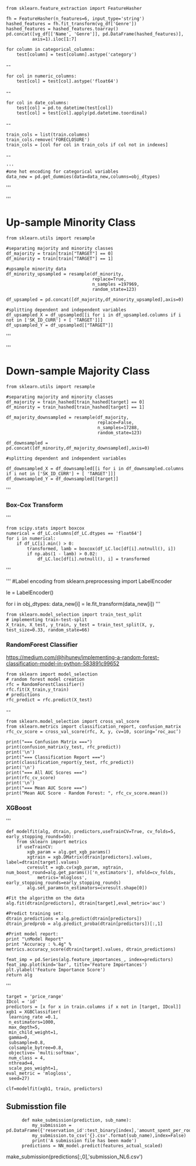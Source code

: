     from sklearn.feature_extraction import FeatureHasher

    fh = FeatureHasher(n_features=6, input_type='string')
    hashed_features = fh.fit_transform(vg_df['Genre'])
    hashed_features = hashed_features.toarray()
    pd.concat([vg_df[['Name', 'Genre']], pd.DataFrame(hashed_features)], 
              axis=1).iloc[1:7]																																																	

    for column in categorical_columns:
        test[column] = test[column].astype('category')
--

    for col in numeric_columns:
        test[col] = test[col].astype('float64')
--

    for col in date_columns:
        test[col] = pd.to_datetime(test[col])
        test[col] = test[col].apply(pd.datetime.toordinal)
--

    train_cols = list(train.columns)
    train_cols.remove('FORECLOSURE')
    train_cols = [col for col in train_cols if col not in indexes]

--

    '''
    #one hot encoding for categorical variables
    data_new = pd.get_dummies(data=data_new,columns=obj_dtypes)

'''

'''
# Up-sample Minority Class
    from sklearn.utils import resample

    #separating majority and minority classes
    df_majority = train[train["TARGET"] == 0]
    df_minority = train[train["TARGET"] == 1]

    #upsample minority data
    df_minority_upsampled = resample(df_minority,
                                     replace=True,
                                     n_samples =197969,
                                     random_state=123)

    df_upsampled = pd.concat([df_majority,df_minority_upsampled],axis=0)

    #splitting dependent and independent variables
    df_upsampled_X = df_upsampled[[i for i in df_upsampled.columns if i not in ['SK_ID_CURR'] + [ 'TARGET']]]
    df_upsampled_Y = df_upsampled[["TARGET"]]
'''

'''
# Down-sample Majority Class
    from sklearn.utils import resample

    #separating majority and minority classes
    df_majority = train_hashed[train_hashed[target] == 0]
    df_minority = train_hashed[train_hashed[target] == 1]

    df_majority_downsampled = resample(df_majority,
                                       replace=False,
                                       n_samples=17288,
                                       random_state=123)

    df_downsampled = pd.concat([df_minority,df_majority_downsampled],axis=0)

    #splitting dependent and independent variables

    df_downsampled_X = df_downsampled[[i for i in df_downsampled.columns if i not in ['SK_ID_CURR'] + [ 'TARGET']]]
    df_downsampled_Y = df_downsampled[[target]]
'''


### Box-Cox Transform
'''

    from scipy.stats import boxcox
    numerical = df_LC.columns[df_LC.dtypes == 'float64']
    for i in numerical:
        if df_LC[i].min() > 0:
            transformed, lamb = boxcox(df_LC.loc[df[i].notnull(), i])
            if np.abs(1 - lamb) > 0.02:
                df_LC.loc[df[i].notnull(), i] = transformed
'''

'''
#Label encoding
from sklearn.preprocessing import LabelEncoder

le = LabelEncoder()

for i in obj_dtypes:
    data_new[i] = le.fit_transform(data_new[i])
'''

    from sklearn.model_selection import train_test_split
    # implementing train-test-split
    X_train, X_test, y_train, y_test = train_test_split(X, y, test_size=0.33, random_state=66)


### RandomForest Classifier

https://medium.com/@hjhuney/implementing-a-random-forest-classification-model-in-python-583891c99652

    from sklearn import model_selection
    # random forest model creation
    rfc = RandomForestClassifier()
    rfc.fit(X_train,y_train)
    # predictions
    rfc_predict = rfc.predict(X_test)
--

    from sklearn.model_selection import cross_val_score
    from sklearn.metrics import classification_report, confusion_matrix
    rfc_cv_score = cross_val_score(rfc, X, y, cv=10, scoring=’roc_auc’)
    
    print("=== Confusion Matrix ===")
    print(confusion_matrix(y_test, rfc_predict))
    print('\n')
    print("=== Classification Report ===")
    print(classification_report(y_test, rfc_predict))
    print('\n')
    print("=== All AUC Scores ===")
    print(rfc_cv_score)
    print('\n')
    print("=== Mean AUC Score ===")
    print("Mean AUC Score - Random Forest: ", rfc_cv_score.mean())
### XGBoost
'''

    def modelfit(alg, dtrain, predictors,useTrainCV=True, cv_folds=5, early_stopping_rounds=50):
        from sklearn import metrics
        if useTrainCV:
            xgb_param = alg.get_xgb_params()
            xgtrain = xgb.DMatrix(dtrain[predictors].values, label=dtrain[target].values)
            cvresult = xgb.cv(xgb_param, xgtrain, num_boost_round=alg.get_params()['n_estimators'], nfold=cv_folds,
                metrics='mlogloss', early_stopping_rounds=early_stopping_rounds)
            alg.set_params(n_estimators=cvresult.shape[0])
    
    #Fit the algorithm on the data
    alg.fit(dtrain[predictors], dtrain[target],eval_metric='auc')
        
    #Predict training set:
    dtrain_predictions = alg.predict(dtrain[predictors])
    dtrain_predprob = alg.predict_proba(dtrain[predictors])[:,1]
        
    #Print model report:
    print "\nModel Report"
    print "Accuracy : %.4g" % metrics.accuracy_score(dtrain[target].values, dtrain_predictions)

    feat_imp = pd.Series(alg.feature_importances_, index=predictors)
    feat_imp.plot(kind='bar', title='Feature Importances')
    plt.ylabel('Feature Importance Score')
    return alg
'''

    target = 'price_range'
    IDcol = 'id'
    predictors = [x for x in train.columns if x not in [target, IDcol]]
    xgb1 = XGBClassifier(
     learning_rate =0.1,
     n_estimators=1000,
     max_depth=5,
     min_child_weight=1,
     gamma=0,
     subsample=0.8,
     colsample_bytree=0.8,
     objective= 'multi:softmax',
     num_class = 4,
     nthread=4,
     scale_pos_weight=1,
    eval_metric = 'mlogloss',
     seed=27)

    clf=modelfit(xgb1, train, predictors)


## Submisstion file

          def make_submission(prediction, sub_name):
              my_submission = pd.DataFrame({'reservation_id':test_binary[index],'amount_spent_per_room_night_scaled':prediction})
              my_submission.to_csv('{}.csv'.format(sub_name),index=False)
              print('A submission file has been made')
          predictions = NN_model.predict(features_actual_scaled)

make_submission(predictions[:,0],'submission_NL6.csv')
